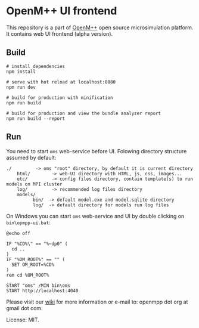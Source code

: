 # OpenM++ UI frontend

This repository is a part of [OpenM++](http://www.openmpp.org/) open source microsimulation platform.
It contains web UI frontend (alpha version).

## Build

```
# install dependencies
npm install

# serve with hot reload at localhost:8080
npm run dev

# build for production with minification
npm run build

# build for production and view the bundle analyzer report
npm run build --report
```

## Run

You need to start `oms` web-service before UI. Folowing directory structure assumed by default:
```
./         -> oms "root" directory, by default it is current directory
    html/        -> web-UI directory with HTML, js, css, images...
    etc/         -> config files directory, contain template(s) to run models on MPI cluster
    log/         -> recommended log files directory
    models/
          bin/  -> default model.exe and model.sqlite directory
          log/  -> default directory for models run log files
```

On Windows you can start `oms` web-service and UI by double clicking on `bin\opmpp-ui.bat`:
```
@echo off

IF "%CD%\" == "%~dp0" (
  cd ..
)
IF "%OM_ROOT%" == "" (
  SET OM_ROOT=%CD%
)
rem cd %OM_ROOT%

START "oms" /MIN bin\oms
START http://localhost:4040
```

Please visit our [wiki](https://ompp.sourceforge.io/wiki/) for more information or e-mail to: openmpp dot org at gmail dot com.

License: MIT.
